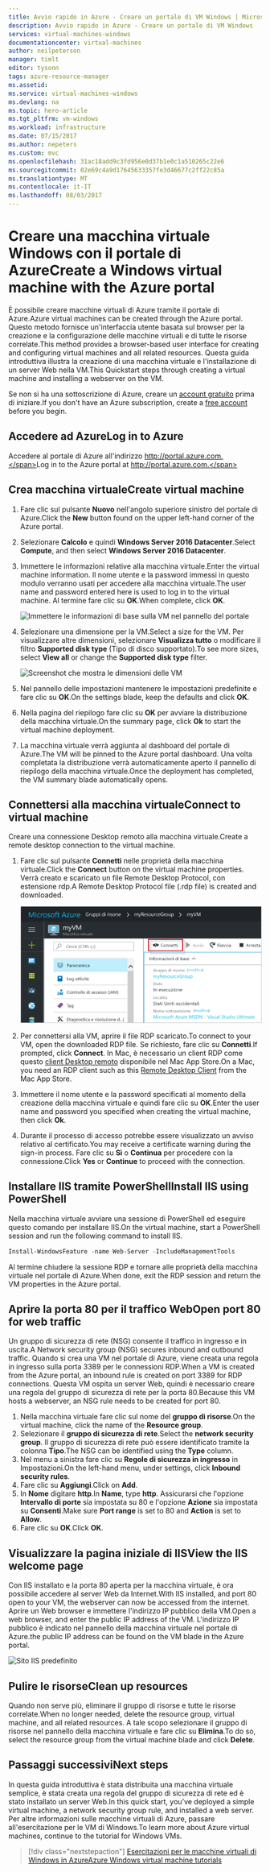 ```yaml
---
title: Avvio rapido in Azure - Creare un portale di VM Windows | Microsoft Docs
description: Avvio rapido in Azure - Creare un portale di VM Windows
services: virtual-machines-windows
documentationcenter: virtual-machines
author: neilpeterson
manager: timlt
editor: tysonn
tags: azure-resource-manager
ms.assetid: 
ms.service: virtual-machines-windows
ms.devlang: na
ms.topic: hero-article
ms.tgt_pltfrm: vm-windows
ms.workload: infrastructure
ms.date: 07/15/2017
ms.author: nepeters
ms.custom: mvc
ms.openlocfilehash: 31ac18add9c3fd956e0d37b1e0c1a510265c22e6
ms.sourcegitcommit: 02e69c4a9d17645633357fe3d46677c2ff22c85a
ms.translationtype: MT
ms.contentlocale: it-IT
ms.lasthandoff: 08/03/2017
---
```

# <a name="create-a-windows-virtual-machine-with-the-azure-portal"></a><span data-ttu-id="6c07c-103">Creare una macchina virtuale Windows con il portale di Azure</span><span class="sxs-lookup"><span data-stu-id="6c07c-103">Create a Windows virtual machine with the Azure portal</span></span>

<span data-ttu-id="6c07c-104">È possibile creare macchine virtuali di Azure tramite il portale di Azure.</span><span class="sxs-lookup"><span data-stu-id="6c07c-104">Azure virtual machines can be created through the Azure portal.</span></span> <span data-ttu-id="6c07c-105">Questo metodo fornisce un'interfaccia utente basata sul browser per la creazione e la configurazione delle macchine virtuali e di tutte le risorse correlate.</span><span class="sxs-lookup"><span data-stu-id="6c07c-105">This method provides a browser-based user interface for creating and configuring virtual machines and all related resources.</span></span> <span data-ttu-id="6c07c-106">Questa guida introduttiva illustra la creazione di una macchina virtuale e l'installazione di un server Web nella VM.</span><span class="sxs-lookup"><span data-stu-id="6c07c-106">This Quickstart steps through creating a virtual machine and installing a webserver on the VM.</span></span>

<span data-ttu-id="6c07c-107">Se non si ha una sottoscrizione di Azure, creare un [account gratuito](https://azure.microsoft.com/free/?WT.mc_id=A261C142F) prima di iniziare.</span><span class="sxs-lookup"><span data-stu-id="6c07c-107">If you don't have an Azure subscription, create a [free account](https://azure.microsoft.com/free/?WT.mc_id=A261C142F) before you begin.</span></span>

## <a name="log-in-to-azure"></a><span data-ttu-id="6c07c-108">Accedere ad Azure</span><span class="sxs-lookup"><span data-stu-id="6c07c-108">Log in to Azure</span></span>

<span data-ttu-id="6c07c-109">Accedere al portale di Azure all'indirizzo http://portal.azure.com.</span><span class="sxs-lookup"><span data-stu-id="6c07c-109">Log in to the Azure portal at http://portal.azure.com.</span></span>

## <a name="create-virtual-machine"></a><span data-ttu-id="6c07c-110">Crea macchina virtuale</span><span class="sxs-lookup"><span data-stu-id="6c07c-110">Create virtual machine</span></span>

1. <span data-ttu-id="6c07c-111">Fare clic sul pulsante **Nuovo** nell'angolo superiore sinistro del portale di Azure.</span><span class="sxs-lookup"><span data-stu-id="6c07c-111">Click the **New** button found on the upper left-hand corner of the Azure portal.</span></span>

2. <span data-ttu-id="6c07c-112">Selezionare **Calcolo** e quindi **Windows Server 2016 Datacenter**.</span><span class="sxs-lookup"><span data-stu-id="6c07c-112">Select **Compute**, and then select **Windows Server 2016 Datacenter**.</span></span> 

3. <span data-ttu-id="6c07c-113">Immettere le informazioni relative alla macchina virtuale.</span><span class="sxs-lookup"><span data-stu-id="6c07c-113">Enter the virtual machine information.</span></span> <span data-ttu-id="6c07c-114">Il nome utente e la password immessi in questo modulo verranno usati per accedere alla macchina virtuale.</span><span class="sxs-lookup"><span data-stu-id="6c07c-114">The user name and password entered here is used to log in to the virtual machine.</span></span> <span data-ttu-id="6c07c-115">Al termine fare clic su **OK**.</span><span class="sxs-lookup"><span data-stu-id="6c07c-115">When complete, click **OK**.</span></span>

    ![Immettere le informazioni di base sulla VM nel pannello del portale](./media/quick-create-portal/create-windows-vm-portal-basic-blade.png)  

4. <span data-ttu-id="6c07c-117">Selezionare una dimensione per la VM.</span><span class="sxs-lookup"><span data-stu-id="6c07c-117">Select a size for the VM.</span></span> <span data-ttu-id="6c07c-118">Per visualizzare altre dimensioni, selezionare **Visualizza tutto** o modificare il filtro **Supported disk type** (Tipo di disco supportato).</span><span class="sxs-lookup"><span data-stu-id="6c07c-118">To see more sizes, select **View all** or change the **Supported disk type** filter.</span></span> 

    ![Screenshot che mostra le dimensioni delle VM](./media/quick-create-portal/create-windows-vm-portal-sizes.png)  

5. <span data-ttu-id="6c07c-120">Nel pannello delle impostazioni mantenere le impostazioni predefinite e fare clic su **OK**.</span><span class="sxs-lookup"><span data-stu-id="6c07c-120">On the settings blade, keep the defaults and click **OK**.</span></span>

6. <span data-ttu-id="6c07c-121">Nella pagina del riepilogo fare clic su **OK** per avviare la distribuzione della macchina virtuale.</span><span class="sxs-lookup"><span data-stu-id="6c07c-121">On the summary page, click **Ok** to start the virtual machine deployment.</span></span>

7. <span data-ttu-id="6c07c-122">La macchina virtuale verrà aggiunta al dashboard del portale di Azure.</span><span class="sxs-lookup"><span data-stu-id="6c07c-122">The VM will be pinned to the Azure portal dashboard.</span></span> <span data-ttu-id="6c07c-123">Una volta completata la distribuzione verrà automaticamente aperto il pannello di riepilogo della macchina virtuale.</span><span class="sxs-lookup"><span data-stu-id="6c07c-123">Once the deployment has completed, the VM summary blade automatically opens.</span></span>


## <a name="connect-to-virtual-machine"></a><span data-ttu-id="6c07c-124">Connettersi alla macchina virtuale</span><span class="sxs-lookup"><span data-stu-id="6c07c-124">Connect to virtual machine</span></span>

<span data-ttu-id="6c07c-125">Creare una connessione Desktop remoto alla macchina virtuale.</span><span class="sxs-lookup"><span data-stu-id="6c07c-125">Create a remote desktop connection to the virtual machine.</span></span>

1. <span data-ttu-id="6c07c-126">Fare clic sul pulsante **Connetti** nelle proprietà della macchina virtuale.</span><span class="sxs-lookup"><span data-stu-id="6c07c-126">Click the **Connect** button on the virtual machine properties.</span></span> <span data-ttu-id="6c07c-127">Verrà creato e scaricato un file Remote Desktop Protocol, con estensione rdp.</span><span class="sxs-lookup"><span data-stu-id="6c07c-127">A Remote Desktop Protocol file (.rdp file) is created and downloaded.</span></span>

    ![Portale 9](./media/quick-create-portal/quick-create-portal/portal-quick-start-9.png) 

2. <span data-ttu-id="6c07c-129">Per connettersi alla VM, aprire il file RDP scaricato.</span><span class="sxs-lookup"><span data-stu-id="6c07c-129">To connect to your VM, open the downloaded RDP file.</span></span> <span data-ttu-id="6c07c-130">Se richiesto, fare clic su **Connetti**.</span><span class="sxs-lookup"><span data-stu-id="6c07c-130">If prompted, click **Connect**.</span></span> <span data-ttu-id="6c07c-131">In Mac, è necessario un client RDP come questo [client Desktop remoto](https://itunes.apple.com/us/app/microsoft-remote-desktop/id715768417?mt=12) disponibile nel Mac App Store.</span><span class="sxs-lookup"><span data-stu-id="6c07c-131">On a Mac, you need an RDP client such as this [Remote Desktop Client](https://itunes.apple.com/us/app/microsoft-remote-desktop/id715768417?mt=12) from the Mac App Store.</span></span>

3. <span data-ttu-id="6c07c-132">Immettere il nome utente e la password specificati al momento della creazione della macchina virtuale e quindi fare clic su **OK**.</span><span class="sxs-lookup"><span data-stu-id="6c07c-132">Enter the user name and password you specified when creating the virtual machine, then click **Ok**.</span></span>

4. <span data-ttu-id="6c07c-133">Durante il processo di accesso potrebbe essere visualizzato un avviso relativo al certificato.</span><span class="sxs-lookup"><span data-stu-id="6c07c-133">You may receive a certificate warning during the sign-in process.</span></span> <span data-ttu-id="6c07c-134">Fare clic su **Sì** o **Continua** per procedere con la connessione.</span><span class="sxs-lookup"><span data-stu-id="6c07c-134">Click **Yes** or **Continue** to proceed with the connection.</span></span>


## <a name="install-iis-using-powershell"></a><span data-ttu-id="6c07c-135">Installare IIS tramite PowerShell</span><span class="sxs-lookup"><span data-stu-id="6c07c-135">Install IIS using PowerShell</span></span>

<span data-ttu-id="6c07c-136">Nella macchina virtuale avviare una sessione di PowerShell ed eseguire questo comando per installare IIS.</span><span class="sxs-lookup"><span data-stu-id="6c07c-136">On the virtual machine, start a PowerShell session and run the following command to install IIS.</span></span>

```powershell
Install-WindowsFeature -name Web-Server -IncludeManagementTools
```

<span data-ttu-id="6c07c-137">Al termine chiudere la sessione RDP e tornare alle proprietà della macchina virtuale nel portale di Azure.</span><span class="sxs-lookup"><span data-stu-id="6c07c-137">When done, exit the RDP session and return the VM properties in the Azure portal.</span></span>

## <a name="open-port-80-for-web-traffic"></a><span data-ttu-id="6c07c-138">Aprire la porta 80 per il traffico Web</span><span class="sxs-lookup"><span data-stu-id="6c07c-138">Open port 80 for web traffic</span></span> 

<span data-ttu-id="6c07c-139">Un gruppo di sicurezza di rete (NSG) consente il traffico in ingresso e in uscita.</span><span class="sxs-lookup"><span data-stu-id="6c07c-139">A Network security group (NSG) secures inbound and outbound traffic.</span></span> <span data-ttu-id="6c07c-140">Quando si crea una VM nel portale di Azure, viene creata una regola in ingresso sulla porta 3389 per le connessioni RDP.</span><span class="sxs-lookup"><span data-stu-id="6c07c-140">When a VM is created from the Azure portal, an inbound rule is created on port 3389 for RDP connections.</span></span> <span data-ttu-id="6c07c-141">Questa VM ospita un server Web, quindi è necessario creare una regola del gruppo di sicurezza di rete per la porta 80.</span><span class="sxs-lookup"><span data-stu-id="6c07c-141">Because this VM hosts a webserver, an NSG rule needs to be created for port 80.</span></span>

1. <span data-ttu-id="6c07c-142">Nella macchina virtuale fare clic sul nome del **gruppo di risorse**.</span><span class="sxs-lookup"><span data-stu-id="6c07c-142">On the virtual machine, click the name of the **Resource group**.</span></span>
2. <span data-ttu-id="6c07c-143">Selezionare il **gruppo di sicurezza di rete**.</span><span class="sxs-lookup"><span data-stu-id="6c07c-143">Select the **network security group**.</span></span> <span data-ttu-id="6c07c-144">Il gruppo di sicurezza di rete può essere identificato tramite la colonna **Tipo**.</span><span class="sxs-lookup"><span data-stu-id="6c07c-144">The NSG can be identified using the **Type** column.</span></span> 
3. <span data-ttu-id="6c07c-145">Nel menu a sinistra fare clic su **Regole di sicurezza in ingresso** in Impostazioni.</span><span class="sxs-lookup"><span data-stu-id="6c07c-145">On the left-hand menu, under settings, click **Inbound security rules**.</span></span>
4. <span data-ttu-id="6c07c-146">Fare clic su **Aggiungi**.</span><span class="sxs-lookup"><span data-stu-id="6c07c-146">Click on **Add**.</span></span>
5. <span data-ttu-id="6c07c-147">In **Nome** digitare **http**.</span><span class="sxs-lookup"><span data-stu-id="6c07c-147">In **Name**, type **http**.</span></span> <span data-ttu-id="6c07c-148">Assicurarsi che l'opzione **Intervallo di porte** sia impostata su 80 e l'opzione **Azione** sia impostata su **Consenti**.</span><span class="sxs-lookup"><span data-stu-id="6c07c-148">Make sure **Port range** is set to 80 and **Action** is set to **Allow**.</span></span> 
6. <span data-ttu-id="6c07c-149">Fare clic su **OK**.</span><span class="sxs-lookup"><span data-stu-id="6c07c-149">Click **OK**.</span></span>


## <a name="view-the-iis-welcome-page"></a><span data-ttu-id="6c07c-150">Visualizzare la pagina iniziale di IIS</span><span class="sxs-lookup"><span data-stu-id="6c07c-150">View the IIS welcome page</span></span>

<span data-ttu-id="6c07c-151">Con IIS installato e la porta 80 aperta per la macchina virtuale, è ora possibile accedere al server Web da Internet.</span><span class="sxs-lookup"><span data-stu-id="6c07c-151">With IIS installed, and port 80 open to your VM, the webserver can now be accessed from the internet.</span></span> <span data-ttu-id="6c07c-152">Aprire un Web browser e immettere l'indirizzo IP pubblico della VM.</span><span class="sxs-lookup"><span data-stu-id="6c07c-152">Open a web browser, and enter the public IP address of the VM.</span></span> <span data-ttu-id="6c07c-153">L'indirizzo IP pubblico è indicato nel pannello della macchina virtuale nel portale di Azure.</span><span class="sxs-lookup"><span data-stu-id="6c07c-153">the public IP address can be found on the VM blade in the Azure portal.</span></span>

![Sito IIS predefinito](./media/quick-create-powershell/default-iis-website.png) 

## <a name="clean-up-resources"></a><span data-ttu-id="6c07c-155">Pulire le risorse</span><span class="sxs-lookup"><span data-stu-id="6c07c-155">Clean up resources</span></span>

<span data-ttu-id="6c07c-156">Quando non serve più, eliminare il gruppo di risorse e tutte le risorse correlate.</span><span class="sxs-lookup"><span data-stu-id="6c07c-156">When no longer needed, delete the resource group, virtual machine, and all related resources.</span></span> <span data-ttu-id="6c07c-157">A tale scopo selezionare il gruppo di risorse nel pannello della macchina virtuale e fare clic su **Elimina**.</span><span class="sxs-lookup"><span data-stu-id="6c07c-157">To do so, select the resource group from the virtual machine blade and click **Delete**.</span></span>

## <a name="next-steps"></a><span data-ttu-id="6c07c-158">Passaggi successivi</span><span class="sxs-lookup"><span data-stu-id="6c07c-158">Next steps</span></span>

<span data-ttu-id="6c07c-159">In questa guida introduttiva è stata distribuita una macchina virtuale semplice, è stata creata una regola del gruppo di sicurezza di rete ed è stato installato un server Web.</span><span class="sxs-lookup"><span data-stu-id="6c07c-159">In this quick start, you’ve deployed a simple virtual machine, a network security group rule, and installed a web server.</span></span> <span data-ttu-id="6c07c-160">Per altre informazioni sulle macchine virtuali di Azure, passare all'esercitazione per le VM di Windows.</span><span class="sxs-lookup"><span data-stu-id="6c07c-160">To learn more about Azure virtual machines, continue to the tutorial for Windows VMs.</span></span>

> [!div class="nextstepaction"]
> [<span data-ttu-id="6c07c-161">Esercitazioni per le macchine virtuali di Windows in Azure</span><span class="sxs-lookup"><span data-stu-id="6c07c-161">Azure Windows virtual machine tutorials</span></span>](./tutorial-manage-vm.md)
